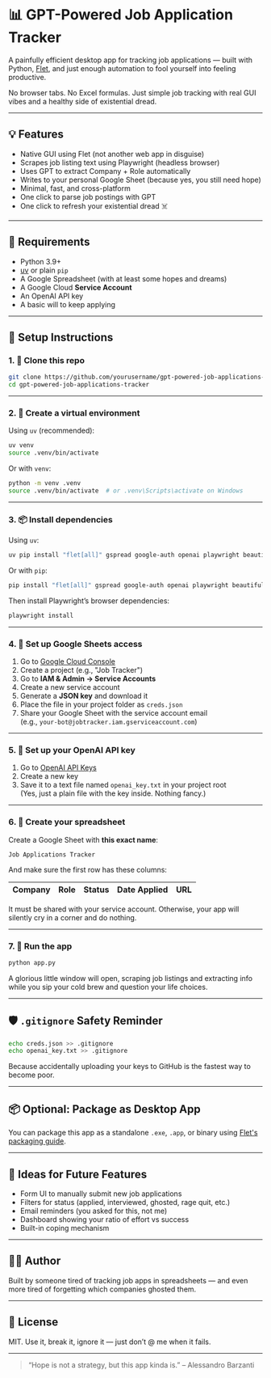 # 📊 GPT-Powered Job Application Tracker

A painfully efficient desktop app for tracking job applications — built with Python, [Flet](https://flet.dev), and just enough automation to fool yourself into feeling productive.

No browser tabs. No Excel formulas. Just simple job tracking with real GUI vibes and a healthy side of existential dread.

---

## 💡 Features

- Native GUI using Flet (not another web app in disguise)
- Scrapes job listing text using Playwright (headless browser)
- Uses GPT to extract Company + Role automatically
- Writes to your personal Google Sheet (because yes, you still need hope)
- Minimal, fast, and cross-platform
- One click to parse job postings with GPT
- One click to refresh your existential dread ☠️

---

## 🚀 Requirements

- Python 3.9+
- [uv](https://github.com/astral-sh/uv) or plain `pip`
- A Google Spreadsheet (with at least some hopes and dreams)
- A Google Cloud **Service Account**
- An OpenAI API key
- A basic will to keep applying

---

## 🔧 Setup Instructions

### 1. 📁 Clone this repo

```bash
git clone https://github.com/yourusername/gpt-powered-job-applications-tracker.git
cd gpt-powered-job-applications-tracker
```

---

### 2. 🐍 Create a virtual environment

Using `uv` (recommended):

```bash
uv venv
source .venv/bin/activate
```

Or with `venv`:

```bash
python -m venv .venv
source .venv/bin/activate  # or .venv\Scripts\activate on Windows
```

---

### 3. 📦 Install dependencies

Using `uv`:

```bash
uv pip install "flet[all]" gspread google-auth openai playwright beautifulsoup4
```

Or with `pip`:

```bash
pip install "flet[all]" gspread google-auth openai playwright beautifulsoup4
```

Then install Playwright’s browser dependencies:

```bash
playwright install
```

---

### 4. 🔐 Set up Google Sheets access

1. Go to [Google Cloud Console](https://console.cloud.google.com/)
2. Create a project (e.g., "Job Tracker")
3. Go to **IAM & Admin → Service Accounts**
4. Create a new service account
5. Generate a **JSON key** and download it
6. Place the file in your project folder as `creds.json`
7. Share your Google Sheet with the service account email  
   (e.g., `your-bot@jobtracker.iam.gserviceaccount.com`)

---

### 5. 🧾 Set up your OpenAI API key

1. Go to [OpenAI API Keys](https://platform.openai.com/api-keys)
2. Create a new key
3. Save it to a text file named `openai_key.txt` in your project root  
   (Yes, just a plain file with the key inside. Nothing fancy.)

---

### 6. 📝 Create your spreadsheet

Create a Google Sheet with **this exact name**:

```
Job Applications Tracker
```

And make sure the first row has these columns:

| Company | Role | Status | Date Applied | URL |
| ------- | ---- | ------ | ------------ | --- |

It must be shared with your service account. Otherwise, your app will silently cry in a corner and do nothing.

---

### 7. 🧪 Run the app

```bash
python app.py
```

A glorious little window will open, scraping job listings and extracting info while you sip your cold brew and question your life choices.

---

## 🛡️ `.gitignore` Safety Reminder

```bash
echo creds.json >> .gitignore
echo openai_key.txt >> .gitignore
```

Because accidentally uploading your keys to GitHub is the fastest way to become poor.

---

## 📦 Optional: Package as Desktop App

You can package this app as a standalone `.exe`, `.app`, or binary using [Flet's packaging guide](https://flet.dev/docs/guides/packaging/overview).

---

## 🧠 Ideas for Future Features

- Form UI to manually submit new job applications
- Filters for status (applied, interviewed, ghosted, rage quit, etc.)
- Email reminders (you asked for this, not me)
- Dashboard showing your ratio of effort vs success
- Built-in coping mechanism

---

## 👨‍💻 Author

Built by someone tired of tracking job apps in spreadsheets — and even more tired of forgetting which companies ghosted them.

---

## 📄 License

MIT. Use it, break it, ignore it — just don’t @ me when it fails.

---

> “Hope is not a strategy, but this app kinda is.” – Alessandro Barzanti
